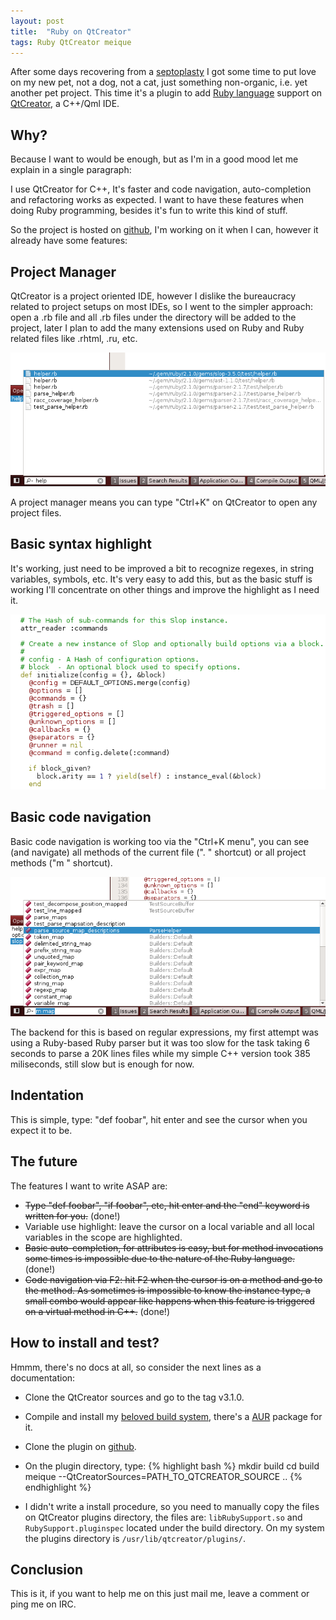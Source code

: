 ```yaml
---
layout: post
title:  "Ruby on QtCreator"
tags: Ruby QtCreator meique
---
```


After some days recovering from a [septoplasty](http://en.wikipedia.org/wiki/Septoplasty) I got some time to put love on my new pet, not a dog, not a cat, just something non-organic, i.e. yet another pet project. This time it's a plugin to add [Ruby language](http://www.ruby-lang.org) support on [QtCreator](http://qt-project.org/wiki/Category:Tools::QtCreator), a C++/Qml IDE.

## Why?

Because I want to would be enough, but as I'm in a good mood let me explain in a single paragraph:

I use QtCreator for C++, It's faster and code navigation, auto-completion and refactoring works as expected. I want to have these features when doing Ruby programming, besides it's fun to write this kind of stuff.

So the project is hosted on [github](https://github.com/hugopl/RubyCreator), I'm working on it when I can, however it already have some features:

## Project Manager

QtCreator is a project oriented IDE, however I dislike the bureaucracy related to project setups on most IDEs, so I went to the simpler approach: open a .rb file and all .rb files under the directory will be added to the project, later I plan to add the many extensions used on Ruby and Ruby related files like .rhtml, .ru, etc.

![Project Manager](/postimages/20140506_projectmanager.png)

A project manager means you can type "Ctrl+K" on QtCreator to open any project files.

## Basic syntax highlight

It's working, just need to be improved a bit to recognize regexes, in string variables, symbols, etc. It's very easy to add this, but as the basic stuff is working I'll concentrate on other things and improve the highlight as I need it.

![Syntax highlight](/postimages/20140506_syntaxhighlight.png)

## Basic code navigation

Basic code navigation is working too via the "Ctrl+K menu", you can see (and navigate) all methods of the current file (". " shortcut) or all project methods ("m " shortcut).

![Syntax highlight](/postimages/20140506_ilocator.png)

The backend for this is based on regular expressions, my first attempt was using a Ruby-based Ruby parser but it was too slow for the task taking 6 seconds to parse a 20K lines files while my simple C++ version took 385 miliseconds, still slow but is enough for now.

## Indentation

This is simple, type: "def foobar", hit enter and see the cursor when you expect it to be.

## The future

The features I want to write ASAP are:

* <s>Type "def foobar", "if foobar", etc, hit enter and the "end" keyword is written for you.</s> (done!)
* Variable use highlight: leave the cursor on a local variable and all local variables in the scope are highlighted.
* <s>Basic auto-completion, for attributes is easy, but for method invocations some times is impossible due to the nature of the Ruby language.</s> (done!)
* <s>Code navigation via F2: hit F2 when the cursor is on a method and go to the method. As sometimes is impossible to know the instance type, a small combo would appear like happens when this feature is triggered on a virtual method in C++.</s> (done!)

## How to install and test?

Hmmm, there's no docs at all, so consider the next lines as a documentation:

* Clone the QtCreator sources and go to the tag v3.1.0.
* Compile and install my [beloved build system](http://meique.org/), there's a [AUR](https://aur.archlinux.org/packages/meique-git/) package for it.
* Clone the plugin on [github](https://github.com/hugopl/RubyCreator).
* On the plugin directory, type:
{% highlight bash %}
mkdir build
cd build
meique --QtCreatorSources=PATH_TO_QTCREATOR_SOURCE ..
{% endhighlight %}

* I didn't write a install procedure, so you need to manually copy the files on QtCreator plugins directory, the files are: `libRubySupport.so` and `RubySupport.pluginspec` located under the build directory. On my system the plugins directory is `/usr/lib/qtcreator/plugins/`.

## Conclusion

This is it, if you want to help me on this just mail me, leave a comment or ping me on IRC.
